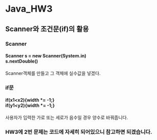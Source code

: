# Java_HW3
## Scanner와 조건문(if)의 활용
### Scanner
#### Scanner s = new Scanner(System.in)<br>s.nextDouble()<br>
Scanner객체를 만들고 그 객체에 실수값을 넣겠다.<br>
### if문
#### if(x1<x2){width *= -1;}<br>if(y1<y2){width *= -1;}<br>
사용자가 입력한 가로 또는 세로가 음수일 경우 양수로 바꿔줍니다.<br>

### HW3에 2번 문제는 코드에 자세히 되어있으니 참고하면 되겠습니다.
